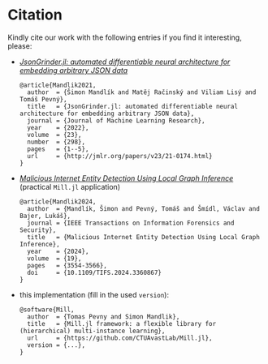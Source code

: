 # Citation

Kindly cite our work with the following entries if you find it interesting, please:

* [*JsonGrinder.jl: automated differentiable neural architecture for embedding arbitrary JSON
  data*](https://jmlr.org/papers/v23/21-0174.html)

  ```
  @article{Mandlik2021,
    author  = {Šimon Mandlík and Matěj Račinský and Viliam Lisý and Tomáš Pevný},
    title   = {JsonGrinder.jl: automated differentiable neural architecture for embedding arbitrary JSON data},
    journal = {Journal of Machine Learning Research},
    year    = {2022},
    volume  = {23},
    number  = {298},
    pages   = {1--5},
    url     = {http://jmlr.org/papers/v23/21-0174.html}
  }
  ```

* [*Malicious Internet Entity Detection Using Local Graph
  Inference*](https://ieeexplore.ieee.org/document/10418120) (practical `Mill.jl` application)

  ```
  @article{Mandlik2024,
    author  = {Mandlík, Šimon and Pevný, Tomáš and Šmídl, Václav and Bajer, Lukáš},
    journal = {IEEE Transactions on Information Forensics and Security},
    title   = {Malicious Internet Entity Detection Using Local Graph Inference},
    year    = {2024},
    volume  = {19},
    pages   = {3554-3566},
    doi     = {10.1109/TIFS.2024.3360867}
  }
  ```

* this implementation (fill in the used `version`):

  ```
  @software{Mill,
    author  = {Tomas Pevny and Simon Mandlik},
    title   = {Mill.jl framework: a flexible library for (hierarchical) multi-instance learning},
    url     = {https://github.com/CTUAvastLab/Mill.jl},
    version = {...},
  }
  ```
